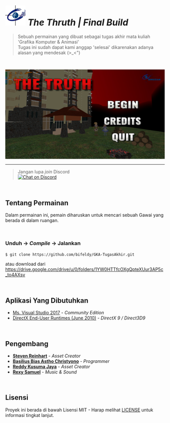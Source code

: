 # ![logo](Logo.png) *The Thruth | Final Build*

> Sebuah permainan yang dibuat sebagai tugas akhir mata kuliah 'Grafika Komputer & Animasi' <br />
> Tugas ini sudah dapat kami anggap 'selesai' dikarenakan adanya alasan yang mendesak (>_<")

<br />

![](Screenshot.png)

----

> Jangan lupa *join* Discord <br />
[![Chat on Discord](https://discordapp.com/api/guilds/342220398022098944/widget.png "Chat on Discord")](https://discord.gg/xGWdExk)

<br />

## Tentang Permainan

Dalam permainan ini, pemain diharuskan untuk mencari sebuah Gawai yang berada di dalam ruangan.

<br />

### Unduh -> *Compile* -> Jalankan

```sh
$ git clone https://github.com/bifeldy/GKA-TugasAkhir.git
```
atau download dari https://drive.google.com/drive/u/0/folders/1YW0HTTfcOXgQpteXUur3AP5c_to4AXsv

<br />

## Aplikasi Yang Dibutuhkan

* [Ms. Visual Studio 2017](https://visualstudio.microsoft.com/downloads/) - *Community Edition*
* [DirectX End-User Runtimes (June 2010)](https://www.microsoft.com/en-us/download/details.aspx?id=8109) - *DirectX 9 / Direct3D9*

<br />

## Pengembang

* [**Steven Reinhart**](https://www.FaceBook.com/Steven.Kam.73) - *Asset Creator*
* [**Basilius Bias Astho Christyono**](https://www.FaceBook.com/Bifeldy) - *Programmer*
* [**Reddy Kusuma Jaya**](https://www.FaceBook.com/Reddy.KusumaJaya) - *Asset Creator*
* [**Rexy Samuel**](https://www.FaceBook.com/Reximug) - *Music & Sound*

<br />

## Lisensi

Proyek ini berada di bawah Lisensi MIT - Harap melihat [LICENSE](LICENSE) untuk informasi tingkat lanjut.
